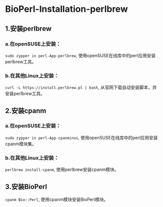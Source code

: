 # BioPerl-Installation-perlbrew

## 1.安装perlbrew
### a.在openSUSE上安装：
`sudo zypper in perl-App-perlbrew`, 使用openSUSE在线库中的perl应用安装perlbrew工具。

### b.在其他Linux上安装：
`curl -L https://install.perlbrew.pl | bash`, 从官网下载自动安装脚本，并安装perlbrew工具。

## 2.安装cpanm
### a.在openSUSE上安装：
`sudo zypper in perl-App-cpanminus`, 使用openSUSE在线库中的perl应用安装cpanm模块集。

### b.在其他Linux上安装：
`perlbrew install-cpanm`, 使用perlbrew安装cpanm模块。

## 3.安装BioPerl
`cpanm Bio::Perl`, 使用cpanm模块安装BioPerl模块。
